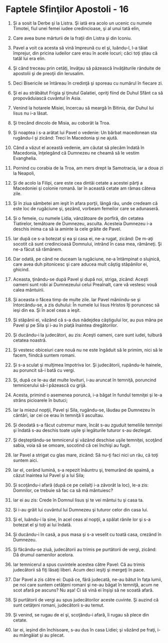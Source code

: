 # Faptele Sfin&#355;ilor Apostoli - 16

1. Şi a sosit la Derbe şi la Listra. Şi iată era acolo un ucenic cu numele Timotei, fiul unei femei iudee credincioase, şi al unui tată elin, 

2. Care avea bune mărturii de la fraţii din Listra şi din Iconiu. 

3. Pavel a voit ca acesta să vină împreună cu el şi, luându-l, l-a tăiat împrejur, din pricina iudeilor care erau în acele locuri; căci toţi ştiau că tatăl lui era elin. 

4. Şi când treceau prin cetăţi, învăţau să păzească învăţăturile rânduite de apostolii şi de preoţii din Ierusalim. 

5. Deci Bisericile se întăreau în credinţă şi sporeau cu numărul în fiecare zi. 

6. Şi ei au străbătut Frigia şi ţinutul Galatiei, opriţi fiind de Duhul Sfânt ca să propovăduiască cuvântul în Asia. 

7. Venind la hotarele Misiei, încercau să meargă în Bitinia, dar Duhul lui Iisus nu i-a lăsat. 

8. Şi trecând dincolo de Misia, au coborât la Troa. 

9. Şi noaptea i s-a arătat lui Pavel o vedenie: Un bărbat macedonean sta rugându-l şi zicând: Treci în Macedonia şi ne ajută. 

10. Când a văzut el această vedenie, am căutat să plecăm îndată în Macedonia, înţelegând că Dumnezeu ne cheamă să le vestim Evanghelia. 

11. Pornind cu corabia de la Troa, am mers drept la Samotracia, iar a doua zi la Neapoli, 

12. Şi de acolo la Filipi, care este cea dintâi cetate a acestei părţi a Macedoniei şi colonie romană. Iar în această cetate am rămas câteva zile. 

13. Şi în ziua sâmbetei am ieşit în afara porţii, lângă râu, unde credeam că este loc de rugăciune şi, şezând, vorbeam femeilor care se adunaseră. 

14. Şi o femeie, cu numele Lidia, vânzătoare de porfiră, din cetatea Tiatirelor, temătoare de Dumnezeu, asculta. Acesteia Dumnezeu i-a deschis inima ca să ia aminte la cele grăite de Pavel. 

15. Iar după ce s-a botezat şi ea şi casa ei, ne-a rugat, zicând: De m-aţi socotit că sunt credincioasă Domnului, intrând în casa mea, rămâneţi. Şi ne-a făcut să rămânem. 

16. Dar odată, pe când ne duceam la rugăciune, ne-a întâmpinat o slujnică, care avea duh pitonicesc şi care aducea mult câştig stăpânilor ei, ghicind. 

17. Aceasta, ţinându-se după Pavel şi după noi, striga, zicând: Aceşti oameni sunt robi ai Dumnezeului celui Preaînalt, care vă vestesc vouă calea mântuirii. 

18. Şi aceasta o făcea timp de multe zile. Iar Pavel mâniindu-se şi întorcându-se, a zis duhului: În numele lui Iisus Hristos îţi poruncesc să ieşi din ea. Şi în acel ceas a ieşit. 

19. Şi stăpânii ei, văzând că s-a dus nădejdea câştigului lor, au pus mâna pe Pavel şi pe Sila şi i-au în piaţă înaintea dregătorilor. 

20. Şi ducându-i la judecători, au zis: Aceşti oameni, care sunt iudei, tulbură cetatea noastră. 

21. Şi vestesc obiceiuri care nouă nu ne este îngăduit să le primim, nici să le facem, fiindcă suntem romani. 

22. Şi s-a sculat şi mulţimea împotriva lor. Şi judecătorii, rupându-le hainele, au poruncit să-i bată cu vergi. 

23. Şi, după ce le-au dat multe lovituri, i-au aruncat în temniţă, poruncind temnicerului să-i păzească cu grijă. 

24. Acesta, primind o asemenea poruncă, i-a băgat în fundul temniţei şi le-a strâns picioarele în butuci; 

25. Iar la miezul nopţii, Pavel şi Sila, rugându-se, lăudau pe Dumnezeu în cântări, iar cei ce erau în temniţă îi ascultau. 

26. Şi deodată s-a făcut cutremur mare, încât s-au zguduit temeliile temniţei şi îndată s-au deschis toate uşile şi legăturile tuturor s-au dezlegat. 

27. Şi deşteptându-se temnicerul şi văzând deschise uşile temniţei, scoţând sabia, voia să se omoare, socotind că cei închişi au fugit. 

28. Iar Pavel a strigat cu glas mare, zicând: Să nu-ţi faci nici un rău, că toţi suntem aici. 

29. Iar el, cerând lumină, s-a repezit înăuntru şi, tremurând de spaimă, a căzut înaintea lui Pavel şi a lui Sila; 

30. Şi scoţându-i afară (după ce pe ceilalţi i-a zăvorât la loc), le-a zis: Domnilor, ce trebuie să fac ca să mă mântuiesc? 

31. Iar ei au zis: Crede în Domnul Iisus şi te vei mântui tu şi casa ta. 

32. Şi i-au grăit lui cuvântul lui Dumnezeu şi tuturor celor din casa lui. 

33. Şi el, luându-i la sine, în acel ceas al nopţii, a spălat rănile lor şi s-a botezat el şi toţi ai lui îndată. 

34. Şi ducându-i în casă, a pus masa şi s-a veselit cu toată casa, crezând în Dumnezeu. 

35. Şi făcându-se ziuă, judecătorii au trimis pe purtătorii de vergi, zicând: Dă drumul oamenilor acelora. 

36. Iar temnicerul a spus cuvintele acestea către Pavel: Că au trimis judecătorii să fiţi lăsaţi liberi. Acum deci ieşiţi şi mergeţi în pace. 

37. Dar Pavel a zis către ei: După ce, fără judecată, ne-au bătut în faţa lumii, pe noi care suntem cetăţeni romani şi ne-au băgat în temniţă, acum ne scot afară pe ascuns? Nu aşa! Ci să vină ei înşişi să ne scoată afară. 

38. Şi purtătorii de vergi au spus judecătorilor aceste cuvinte. Şi auzind că sunt cetăţeni romani, judecătorii s-au temut. 

39. Şi venind, se rugau de ei şi, scoţându-i afară, îi rugau să plece din cetate. 

40. Iar ei, ieşind din închisoare, s-au dus în casa Lidiei; şi văzând pe fraţi, i-au mângâiat şi au plecat. 

